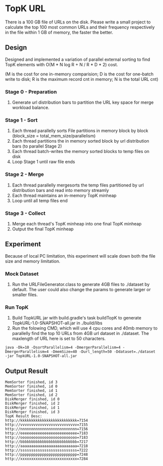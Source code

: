 # TopK URL

There is a 100 GB file of URLs on the disk. Please write a small project to calculate the top 100 most common URLs and their frequency respectively in the file within 1 GB of memory, the faster the better.

## Design

Designed and implemented a variation of parallel external sorting to find TopK elements with O(M * N log R + N / R * D * 2) cost. 

(M is the cost for one in-memory comparision; D is the cost for one-batch write to disk; R is the maximum record cnt in memory; N is the total URL cnt)

### Stage 0 - Preparation
1. Generate url distribution bars to partition the URL key space for merge workload balance.

### Stage 1 - Sort
1. Each thread parallelly sorts File partitions in memory block by block (block_size = total_mem_size/parallelism)
2. Each thread partitions the in memory sorted block by url distribution bars (to parallel Stage 2) 
3. Each thread batch-writes the memory sorted blocks to temp files on disk 
4. Loop Stage 1 until raw file ends

### Stage 2 - Merge
1. Each thread parallelly mergesorts the temp files partitioned by url distribution bars and read into memory streamly
2. Each thread maintains an in-memory TopK minheap
3. Loop until all temp files end

### Stage 3 - Collect
1. Merge each thread's TopK minheap into one final TopK minheap
2. Output the final TopK minheap

## Experiment
Because of local PC limitation, this experiment will scale down both the file size and memory limitation.

### Mock Dataset
1. Run the URLFileGenerator.class to generate 4GB files to ./dataset by default. The user could also change the params to generate larger or smaller files.

### Run TopK
1. Build TopkURL jar with build.gradle's task buildTopK to generate TopkURL-1.0-SNAPSHOT-all.jar in ./build/libs
2. Run the folowing CMD, which will use 4 cpu cores and 40mb memory to parallelly find the top 10 URLs from 4GB url dataset in ./dataset. The maxlength of URL here is set to 50 characters.
```
java -Dk=10 -DsortParallelism=4 -DmergerParallelism=4 -DmergerParallelism=4 -DmemSize=40 -Durl_length=50 -Ddataset=./dataset -jar TopkURL-1.0-SNAPSHOT-all.jar

```
## Output Result
```
MemSorter finished, id 3
MemSorter finished, id 0
MemSorter finished, id 1
MemSorter finished, id 2
DiskMerger finished, id 0
DiskMerger finished, id 2
DiskMerger finished, id 1
DiskMerger finished, id 3
TopK Result Desc:
http://kkkkkkkkkkkkkkkkkkkkkkkkkk=7154
http://vvvvvvvvvvvvvvvvvvvvvvvvvv=7155
http://nnnnnnnnnnnnnnnnnnnnnnnnnn=7156
http://eeeeeeeeeeeeeeeeeeeeeeeeee=7183
http://oooooooooooooooooooooooooo=7183
http://bbbbbbbbbbbbbbbbbbbbbbbbbb=7217
http://aaaaaaaaaaaaaaaaaaaaaaaaaa=7218
http://ssssssssssssssssssssssssss=7222
http://pppppppppppppppppppppppppp=7248
http://xxxxxxxxxxxxxxxxxxxxxxxxxx=7284
```
